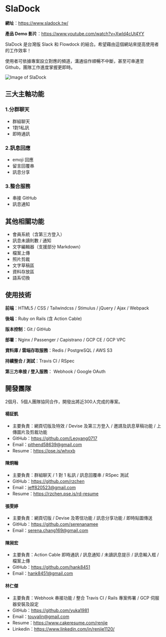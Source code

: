 # SlaDock

**網址**：https://www.sladock.tw/

**產品 Demo 影片**：https://www.youtube.com/watch?v=Xwld4cUt4YY

SlaDock 是台灣版 Slack 和 Flowdock 的結合。希望藉由這個網站來提高使用者的工作效率！

使用者可依據專案設立對應的頻道，溝通協作順暢不中斷，甚至可串連至 Github，團隊工作進度掌握更即時。

![Image of SlaDock](https://i.imgur.com/w5cwhXb.png)

## 三大主軸功能

### 1.分群聊天
 - 群組聊天
 - 1對1私訊
 - 即時通訊
### 2.訊息回應
 - emoji 回應
 - 留言回覆串
 - 訊息分享
### 3.整合服務
 - 串接 GitHub
 - 訊息通知

## 其他相關功能

- 會員系統（含第三方登入）
- 訊息未讀則數 / 通知
- 文字編輯器（支援部分 Markdown）
- 檔案上傳
- 照片剪裁
- 文字草稿區
- 資料存放區
- 語系切換

## 使用技術

**前端**：HTML5 / CSS / Tailwindcss / Stimulus / jQuery / Ajax / Webpack

**後端**：Ruby on Rails (含 Action Cable)

**版本控制**：Git / GitHub

**部署**：Nginx / Passenger / Capistrano / GCP CE / GCP VPC

**資料庫 / 雲端存取服務**：Redis / PostgreSQL / AWS S3

**持續整合 / 測試**：Travis CI / RSpec

**第三方串接 / 登入服務**： Webhook / Google OAuth

 
## 開發團隊

2個月、5個人團隊協同合作，開發出將近300人完成的專案。

#### 楊証凱
 - 主要負責：網頁切版及特效 / Devise 及第三方登入 / 邀請及訊息草稿功能 / 上傳圖片及剪裁功能
 - GitHub：https://github.com/Leoyang0717
 - Email：pithend58639@gmail.com
 - Resume：https://pse.is/whxxb

#### 陳炯翰
 - 主要負責：群組聊天 / 1 對 1 私訊 / 訊息回覆串 / RSpec 測試
 - GitHub：https://github.com/rzchen
 - Email：jeff820523@gmail.com
 - Resume：https://rzchen.pse.is/rd-resume
 
#### 張雯婷
 - 主要負責：網頁切版 / Devise 及寄信功能 / 訊息分享功能 / 即時貼圖傳送
 - GitHub：https://github.com/serenanamee
 - Email：serena.chang169@gmail.com

#### 陳昶宏
 - 主要負責：Action Cable 即時通訊 / 訊息通知 / 未讀訊息提示 / 訊息輸入框 / 檔案上傳
 - GitHub：https://github.com/hank8451
 - Email：hank8451@gmail.com

#### 林仁傑
 - 主要負責：Webhook 串接功能 / 整合 Travis CI  / Rails 專案佈署 / GCP 伺服器安裝及設定
 - GitHub：https://github.com/yuka1981
 - Email：touyalin@gmail.com
 - Resume：https://www.cakeresume.com/renjie
 - Linkedin：https://www.linkedin.com/in/renjie1120/
